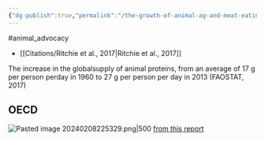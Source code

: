 ```yaml
---
{"dg-publish":true,"permalink":"/the-growth-of-animal-ag-and-meat-eating/","created":"2024-03-10T17:06:44.000+00:00","updated":"2025-09-29T00:30:14.810+01:00"}
---
```


#animal_advocacy 

- [[Citations/Ritchie et al., 2017\|Ritchie et al., 2017]]

The increase in the globalsupply of animal proteins, from an average of 17 g per person perday in 1960 to 27 g per person per day in 2013 (FAOSTAT, 2017)

## OECD

![Pasted image 20240208225329.png|500](/img/user/Pasted%20image%2020240208225329.png)
[from this report](https://www.eating-better.org/uploads/Documents/2020/EB_WeNeedToTalkAboutChicken_Feb20_A4_Final.pdf)
